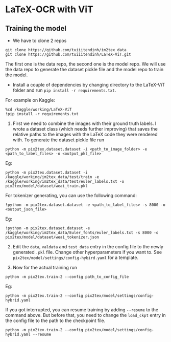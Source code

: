 # LaTeX-OCR with ViT


## Training the model 
* We have to clone 2 repos

```
git clone https://github.com/tuiiitendinh/im2tex_data
git clone https://github.com/tuiiitendinh/LaTeX-ViT.git
```
The first one is the data repo, the second one is the model repo. We will use the data repo to generate the dataset pickle file and the model repo to train the model.

* Install a couple of dependencies by changing directory to the LaTeX-ViT folder and run `pip install -r requirements.txt`.


For example on Kaggle:
```
%cd /kaggle/working/LaTeX-ViT
!pip install -r requirements.txt
```

1. First we need to combine the images with their ground truth labels. I wrote a dataset class (which needs further improving) that saves the relative paths to the images with the LaTeX code they were rendered with. To generate the dataset pickle file run 

```
python -m pix2tex.dataset.dataset -i <path_to_image_folder> -e <path_to_label_files> -o <output_pkl_file>
```
Eg: 
```
python -m pix2tex.dataset.dataset -i /kaggle/working/im2tex_data/test/train -e /kaggle/working/im2tex_data/test/euler_labels.txt -o pix2tex/model/dataset/weai_train.pkl
```

For tokenizer generating, you can use the following command:
```
!python -m pix2tex.dataset.dataset -e <path_to_label_files> -s 8000 -o <output_json_file>
```
Eg:
```
!python -m pix2tex.dataset.dataset -e /kaggle/working/im2tex_data/Euler_fonts/euler_labels.txt -s 8000 -o pix2tex/model/dataset/weai_tokenizer.json
```

2. Edit the `data`, `valdata` and `test_data` entry in the config file to the newly generated `.pkl` file. Change other hyperparameters if you want to. See `pix2tex/model/settings/config-hybird.yaml` for a template.

3. Now for the actual training run 
```
python -m pix2tex.train-2 --config path_to_config_file
```

Eg: 
```
python -m pix2tex.train-2 --config pix2tex/model/settings/config-hybrid.yaml
```
If you got interrupted, you can resume training by adding `--resume` to the command above.
But before that, you need to change the `load_ckpt` entry in the config file to the path to the checkpoint file.

```
python -m pix2tex.train-2 --config pix2tex/model/settings/config-hybrid.yaml --resume
```